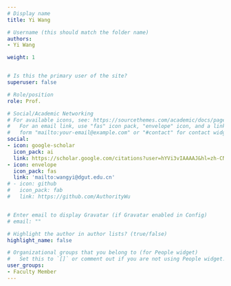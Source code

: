 ```yaml
---
# Display name
title: Yi Wang

# Username (this should match the folder name)
authors:
- Yi Wang

weight: 1


# Is this the primary user of the site?
superuser: false

# Role/position
role: Prof.

# Social/Academic Networking
# For available icons, see: https://sourcethemes.com/academic/docs/page-builder/#icons
#   For an email link, use "fas" icon pack, "envelope" icon, and a link in the
#   form "mailto:your-email@example.com" or "#contact" for contact widget.
social:
- icon: google-scholar
  icon_pack: ai
  link: https://scholar.google.com/citations?user=hYVi3vIAAAAJ&hl=zh-CN&oi=ao
- icon: envelope
  icon_pack: fas
  link: 'mailto:wangyi@dgut.edu.cn'
# - icon: github
#   icon_pack: fab
#   link: https://github.com/AuthorityWu


# Enter email to display Gravatar (if Gravatar enabled in Config)
# email: ""

# Highlight the author in author lists? (true/false)
highlight_name: false

# Organizational groups that you belong to (for People widget)
#   Set this to `[]` or comment out if you are not using People widget.
user_groups:
- Faculty Member
---
```

